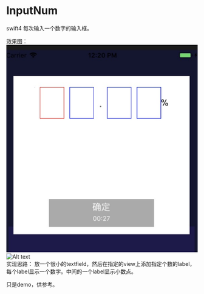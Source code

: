 # InputNum
swift4 每次输入一个数字的输入框。

效果图：
<br>
![Alt text](https://github.com/weiman152/InputNum/blob/master/screenShot/11.png)
<br>
![Alt text](https://github.com/weiman152/InputNum/blob/master/screenShot/22.gif)
<br>
实现思路：
   放一个很小的textfield，然后在指定的view上添加指定个数的label，每个label显示一个数字。中间的一个label显示小数点。

只是demo，供参考。
